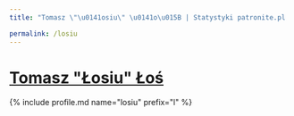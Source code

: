 ```yaml
---
title: "Tomasz \"\u0141osiu\" \u0141o\u015B | Statystyki patronite.pl | Patromierz"

permalink: /losiu
---
```


# [Tomasz "Łosiu" Łoś](https://patronite.pl/losiu)

{% include profile.md name="losiu" prefix="l" %}

